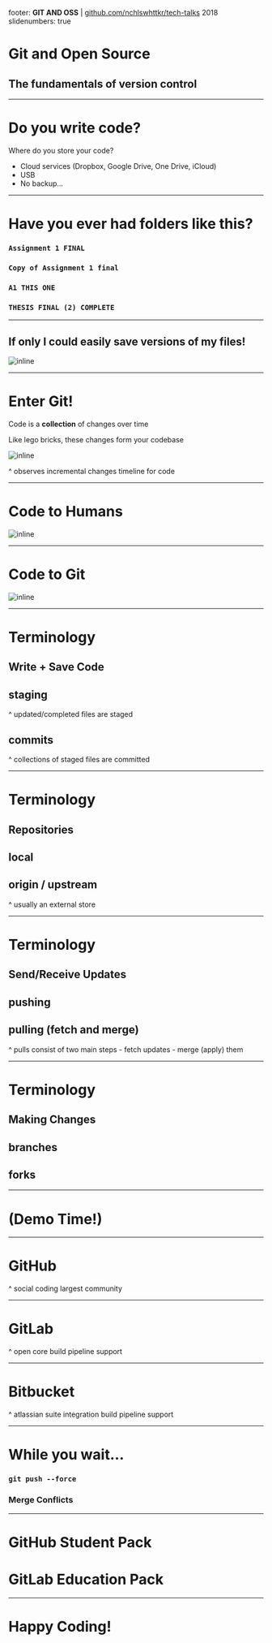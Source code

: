 footer: **GIT AND OSS** | [github.com/nchlswhttkr/tech-talks](github.com/nchlswhttkr/tech-talks) 2018
slidenumbers: true

# Git and Open Source

## The fundamentals of version control

---

# Do you write code?

Where do you store your code?

- Cloud services (Dropbox, Google Drive, One Drive, iCloud)
- USB
- No backup...

---

# Have you ever had folders like this?

### `Assignment 1 FINAL`

### `Copy of Assignment 1 final`

### `A1 THIS ONE`

### `THESIS FINAL (2) COMPLETE`

---

## If only I could easily save **versions** of my files!

![inline](assets/linus.jpg)

---

# Enter Git!

Code is a **collection** of changes over time

Like lego bricks, these changes form your codebase

![inline](assets/git-as-lego.jpg)

^
observes incremental changes
timeline for code

---

# Code to **Humans**

![inline](assets/how-humans-see-code.png)

---

# Code to **Git**

![inline](assets/how-git-sees-code.png)

---

# Terminology

## Write + Save Code

## **staging**

^
updated/completed files are staged

## **commits**

^
collections of staged files are committed

---

# Terminology

## Repositories

## **local**

## **origin** / **upstream**

^
usually an external store

---

# Terminology

## Send/Receive Updates

## **pushing**

## **pulling** (**fetch** and **merge**)

^
pulls consist of two main steps
\- fetch updates
\- merge (apply) them

---

# Terminology

## Making Changes

## **branches**

## **forks**

---

# (Demo Time!)

---

# GitHub

^
social coding
largest community

---

# GitLab

^
open core
build pipeline support

---

# Bitbucket

^
atlassian suite integration
build pipeline support

---

# While you wait...

### `git push --force`

### Merge Conflicts

---

# GitHub Student Pack

# GitLab Education Pack

---

# Happy Coding!

